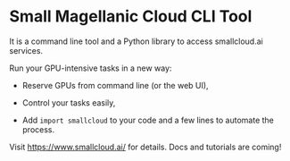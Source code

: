Small Magellanic Cloud CLI Tool
===============================

It is a command line tool and a Python library to access smallcloud.ai services.

Run your GPU-intensive tasks in a new way:

* Reserve GPUs from command line (or the web UI),

* Control your tasks easily,

* Add `import smallcloud` to your code and a few lines to automate the process.

Visit https://www.smallcloud.ai/ for details. Docs and tutorials are coming!

